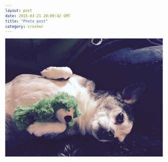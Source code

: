```yaml
---
layout: post
date: 2015-03-21 20:09:42 GMT
title: "Photo post"
category: crusher
---
```

![travisj](/images/eec46db585e7b2d03f2d83491341d1755dcd5184ad4db19bc84217750eb67bcd.jpg)
